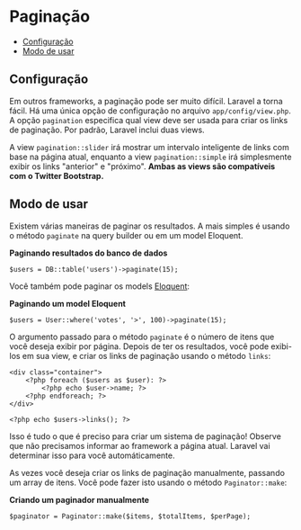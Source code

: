 # Paginação

- [Configuração](#configuration)
- [Modo de usar](#usage)

<a name="configuration"></a>
## Configuração

Em outros frameworks, a paginação pode ser muito difícil. Laravel a torna fácil. Há uma única opção de configuração no arquivo `app/config/view.php`. A opção `pagination` especifica qual view deve ser usada para criar os links de paginação. Por padrão, Laravel inclui duas views.

A view `pagination::slider` irá mostrar um intervalo inteligente de links com base na página atual, enquanto a view `pagination::simple` irá simplesmente exibir os links "anterior" e "próximo". **Ambas as views são compatíveis com o Twitter Bootstrap.**

<a name="usage"></a>
## Modo de usar

Existem várias maneiras de paginar os resultados. A mais simples é usando o método `paginate` na query builder ou em um model Eloquent.

**Paginando resultados do banco de dados**

	$users = DB::table('users')->paginate(15);

Você também pode paginar os models [Eloquent](/docs/eloquent):

**Paginando um model Eloquent**

	$users = User::where('votes', '>', 100)->paginate(15);

O argumento passado para o método `paginate` é o número de itens que você deseja exibir por página. Depois de ter os resultados, você pode exibi-los em sua view, e criar os links de paginação usando o método `links`:

	<div class="container">
		<?php foreach ($users as $user): ?>
			<?php echo $user->name; ?>
		<?php endforeach; ?>
	</div>

	<?php echo $users->links(); ?>

Isso é tudo o que é preciso para criar um sistema de paginação! Observe que não precisamos informar ao framework a página atual. Laravel vai determinar isso para você automáticamente.

As vezes você deseja criar os links de paginação manualmente, passando um array de itens. Você pode fazer isto usando o método `Paginator::make`:

**Criando um paginador manualmente**

	$paginator = Paginator::make($items, $totalItems, $perPage);
